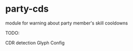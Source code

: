 # party-cds

module for warning about party member's skill cooldowns

TODO:

CDR detection
Glyph Config
